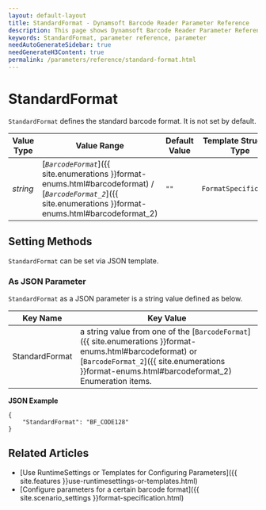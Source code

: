 ```yaml
---
layout: default-layout
title: StandardFormat - Dynamsoft Barcode Reader Parameter Reference
description: This page shows Dynamsoft Barcode Reader Parameter Reference for StandardFormat.
keywords: StandardFormat, parameter reference, parameter
needAutoGenerateSidebar: true
needGenerateH3Content: true
permalink: /parameters/reference/standard-format.html
---
```



# StandardFormat 

`StandardFormat` defines the standard barcode format. It is not set by default.

| Value Type | Value Range | Default Value | Template Structure Type |
| ---------- | ----------- | ------------- | ----------------------- |
| *string* | [*`BarcodeFormat`*]({{ site.enumerations }}format-enums.html#barcodeformat) / [*`BarcodeFormat_2`*]({{ site.enumerations }}format-enums.html#barcodeformat_2) | `""` | `FormatSpecification` |

## Setting Methods
`StandardFormat` can be set via JSON template.

### As JSON Parameter
`StandardFormat` as a JSON parameter is a string value defined as below.   

| Key Name | Key Value |
| -------- | --------- |
| StandardFormat | a string value from one of the [`BarcodeFormat`]({{ site.enumerations }}format-enums.html#barcodeformat) or [`BarcodeFormat_2`]({{ site.enumerations }}format-enums.html#barcodeformat_2) Enumeration items. |


**JSON Example**   
```
{
    "StandardFormat": "BF_CODE128"
}
```


<!--
## Impacts on Performance
### Speed
`StandardFormat` has no influence on the Speed.

### Read Rate
Setting `StandardFormat` to an appropriate value when detecting non-standard barcode may improve the Read Rate. 

### Accuracy
Setting `StandardFormat` to an appropriate value when detecting non-standard barcode may improve the Accuracy.

-->
## Related Articles
- [Use RuntimeSettings or Templates for Configuring Parameters]({{ site.features }}use-runtimesettings-or-templates.html)
- [Configure parameters for a certain barcode format]({{ site.scenario_settings }}format-specification.html)
